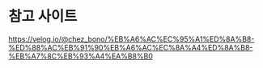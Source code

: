 # 참고 사이트

https://velog.io/@chez_bono/%EB%A6%AC%EC%95%A1%ED%8A%B8-%ED%88%AC%EB%91%90%EB%A6%AC%EC%8A%A4%ED%8A%B8-%EB%A7%8C%EB%93%A4%EA%B8%B0
